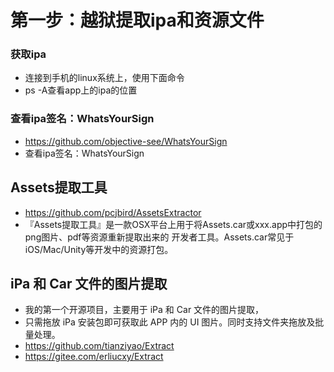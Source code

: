 # 第一步：越狱提取ipa和资源文件

### 获取ipa
* 连接到手机的linux系统上，使用下面命令
* ps -A查看app上的ipa的位置


### 查看ipa签名：WhatsYourSign
* https://github.com/objective-see/WhatsYourSign
* 查看ipa签名：WhatsYourSign


## Assets提取工具
* https://github.com/pcjbird/AssetsExtractor
* 『Assets提取工具』是一款OSX平台上用于将Assets.car或xxx.app中打包的png图片、pdf等资源重新提取出来的
开发者工具。Assets.car常见于iOS/Mac/Unity等开发中的资源打包。


## iPa 和 Car 文件的图片提取
* 我的第一个开源项目，主要用于 iPa 和 Car 文件的图片提取，
* 只需拖放 iPa 安装包即可获取此 APP 内的 UI 图片。同时支持文件夹拖放及批量处理。
* https://github.com/tianziyao/Extract
* https://gitee.com/erliucxy/Extract